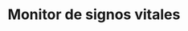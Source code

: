---
title: Monitor de signos vitales
description: Para monitorear a los animales durante la intervención quirúrgica.
img: signos-vitales.jpg
---